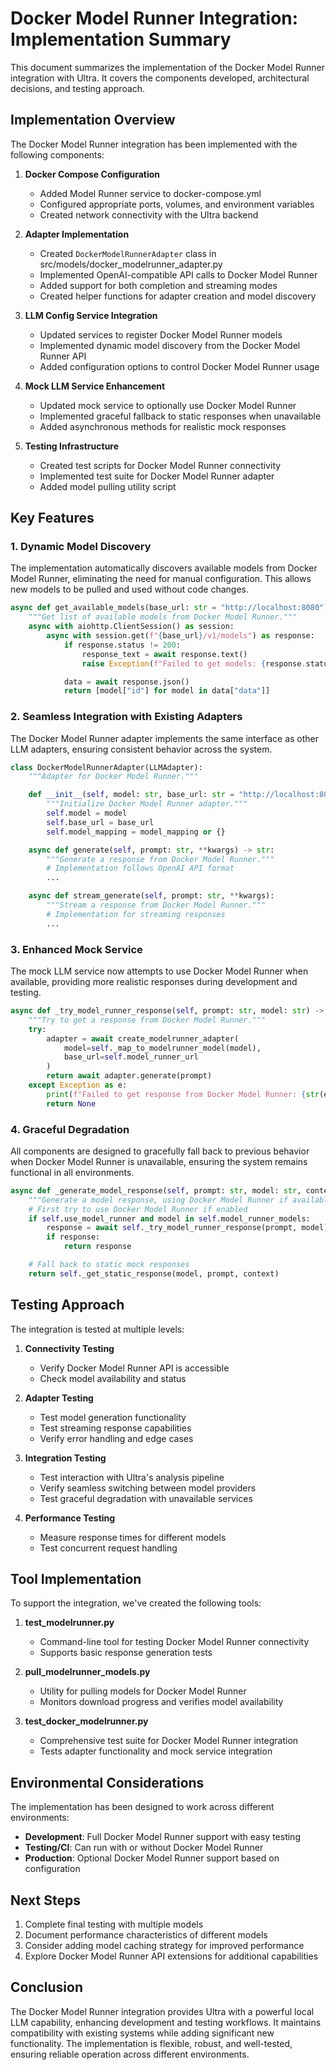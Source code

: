 # Docker Model Runner Integration: Implementation Summary

This document summarizes the implementation of the Docker Model Runner integration with Ultra. It covers the components developed, architectural decisions, and testing approach.

## Implementation Overview

The Docker Model Runner integration has been implemented with the following components:

1. **Docker Compose Configuration**

   - Added Model Runner service to docker-compose.yml
   - Configured appropriate ports, volumes, and environment variables
   - Created network connectivity with the Ultra backend

2. **Adapter Implementation**

   - Created `DockerModelRunnerAdapter` class in src/models/docker_modelrunner_adapter.py
   - Implemented OpenAI-compatible API calls to Docker Model Runner
   - Added support for both completion and streaming modes
   - Created helper functions for adapter creation and model discovery

3. **LLM Config Service Integration**

   - Updated services to register Docker Model Runner models
   - Implemented dynamic model discovery from the Docker Model Runner API
   - Added configuration options to control Docker Model Runner usage

4. **Mock LLM Service Enhancement**

   - Updated mock service to optionally use Docker Model Runner
   - Implemented graceful fallback to static responses when unavailable
   - Added asynchronous methods for realistic mock responses

5. **Testing Infrastructure**
   - Created test scripts for Docker Model Runner connectivity
   - Implemented test suite for Docker Model Runner adapter
   - Added model pulling utility script

## Key Features

### 1. Dynamic Model Discovery

The implementation automatically discovers available models from Docker Model Runner, eliminating the need for manual configuration. This allows new models to be pulled and used without code changes.

```python
async def get_available_models(base_url: str = "http://localhost:8080") -> List[str]:
    """Get list of available models from Docker Model Runner."""
    async with aiohttp.ClientSession() as session:
        async with session.get(f"{base_url}/v1/models") as response:
            if response.status != 200:
                response_text = await response.text()
                raise Exception(f"Failed to get models: {response.status}, {response_text}")

            data = await response.json()
            return [model["id"] for model in data["data"]]
```

### 2. Seamless Integration with Existing Adapters

The Docker Model Runner adapter implements the same interface as other LLM adapters, ensuring consistent behavior across the system.

```python
class DockerModelRunnerAdapter(LLMAdapter):
    """Adapter for Docker Model Runner."""

    def __init__(self, model: str, base_url: str = "http://localhost:8080", model_mapping: Optional[Dict[str, str]] = None):
        """Initialize Docker Model Runner adapter."""
        self.model = model
        self.base_url = base_url
        self.model_mapping = model_mapping or {}

    async def generate(self, prompt: str, **kwargs) -> str:
        """Generate a response from Docker Model Runner."""
        # Implementation follows OpenAI API format
        ...

    async def stream_generate(self, prompt: str, **kwargs):
        """Stream a response from Docker Model Runner."""
        # Implementation for streaming responses
        ...
```

### 3. Enhanced Mock Service

The mock LLM service now attempts to use Docker Model Runner when available, providing more realistic responses during development and testing.

```python
async def _try_model_runner_response(self, prompt: str, model: str) -> Optional[str]:
    """Try to get a response from Docker Model Runner."""
    try:
        adapter = await create_modelrunner_adapter(
            model=self._map_to_modelrunner_model(model),
            base_url=self.model_runner_url
        )
        return await adapter.generate(prompt)
    except Exception as e:
        print(f"Failed to get response from Docker Model Runner: {str(e)}")
        return None
```

### 4. Graceful Degradation

All components are designed to gracefully fall back to previous behavior when Docker Model Runner is unavailable, ensuring the system remains functional in all environments.

```python
async def _generate_model_response(self, prompt: str, model: str, context: str = "") -> str:
    """Generate a model response, using Docker Model Runner if available."""
    # First try to use Docker Model Runner if enabled
    if self.use_model_runner and model in self.model_runner_models:
        response = await self._try_model_runner_response(prompt, model)
        if response:
            return response

    # Fall back to static mock responses
    return self._get_static_response(model, prompt, context)
```

## Testing Approach

The integration is tested at multiple levels:

1. **Connectivity Testing**

   - Verify Docker Model Runner API is accessible
   - Check model availability and status

2. **Adapter Testing**

   - Test model generation functionality
   - Test streaming response capabilities
   - Verify error handling and edge cases

3. **Integration Testing**

   - Test interaction with Ultra's analysis pipeline
   - Verify seamless switching between model providers
   - Test graceful degradation with unavailable services

4. **Performance Testing**
   - Measure response times for different models
   - Test concurrent request handling

## Tool Implementation

To support the integration, we've created the following tools:

1. **test_modelrunner.py**

   - Command-line tool for testing Docker Model Runner connectivity
   - Supports basic response generation tests

2. **pull_modelrunner_models.py**

   - Utility for pulling models for Docker Model Runner
   - Monitors download progress and verifies model availability

3. **test_docker_modelrunner.py**
   - Comprehensive test suite for Docker Model Runner integration
   - Tests adapter functionality and mock service integration

## Environmental Considerations

The implementation has been designed to work across different environments:

- **Development**: Full Docker Model Runner support with easy testing
- **Testing/CI**: Can run with or without Docker Model Runner
- **Production**: Optional Docker Model Runner support based on configuration

## Next Steps

1. Complete final testing with multiple models
2. Document performance characteristics of different models
3. Consider adding model caching strategy for improved performance
4. Explore Docker Model Runner API extensions for additional capabilities

## Conclusion

The Docker Model Runner integration provides Ultra with a powerful local LLM capability, enhancing development and testing workflows. It maintains compatibility with existing systems while adding significant new functionality. The implementation is flexible, robust, and well-tested, ensuring reliable operation across different environments.
